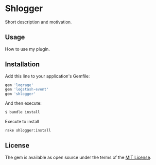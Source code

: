 # Shlogger
Short description and motivation.

## Usage
How to use my plugin.

## Installation
Add this line to your application's Gemfile:

```ruby
gem 'lograge'
gem 'logstash-event'
gem 'shlogger'
```

And then execute:
```bash
$ bundle install
```

Execute to install
```bash
rake shlogger:install
```

## License
The gem is available as open source under the terms of the [MIT License](https://opensource.org/licenses/MIT).
